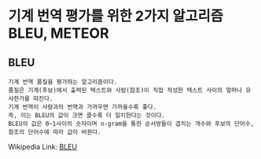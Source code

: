 # 기계 번역 평가를 위한 2가지 알고리즘 BLEU, METEOR
## BLEU
    기계 번역 품질을 평가하는 알고리즘이다.
    품질은 기계(후보)에서 출력된 텍스트와 사람(참조)이 직접 작성한 텍스트 사이의 얼마나 유사한가를 따진다.
    기계 번역이 사람과의 번역과 가까우면 가까울수록 좋다.
    즉, 이는 BLEU의 값이 크면 클수록 더 일치한다는 것이다.
    BLEU의 값은 0~1사이의 숫자이며 n-gram을 통한 순서쌍들이 겹치는 개수와 후보의 단어수, 참조의 단어수에 따라 값이 바뀐다.
Wikipedia Link: [BLEU](https://en.wikipedia.org/wiki/BLEU)
